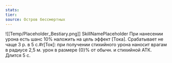 ```yaml
---
stats: 
tier: 
source: Остров бессмертных
---
```

![[Temp/Placeholder_Bestiary.png]]
SkillNamePlaceholder
При нанесении урона есть шанс 10% наложить на цель эффект [Тока]. Срабатывает не чаще 3 р. в 5 с.#r[Ток]: при получении стихийного урона наносит врагам в радиусе 2,5 м. урон в размере {0}% от обычн. и стихийной АТК. Длится 5 с.

